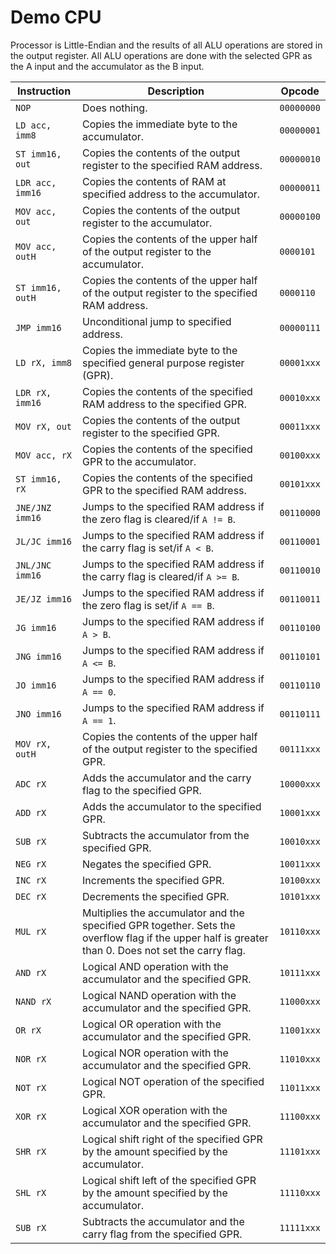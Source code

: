 # Demo CPU
Processor is Little-Endian and the results of all ALU operations are stored in the output register.  All ALU operations are done with the selected GPR as the A input and the accumulator as the B input.

| Instruction | Description | Opcode |
| ----------- | ----------- | ------ |
| `NOP` | Does nothing. | `00000000` |
| `LD acc, imm8` | Copies the immediate byte to the accumulator. | `00000001` |
| `ST imm16, out` | Copies the contents of the output register to the specified RAM address. | `00000010` |
| `LDR acc, imm16` | Copies the contents of RAM at specified address to the accumulator. | `00000011` |
| `MOV acc, out` | Copies the contents of the output register to the accumulator. | `00000100` |
| `MOV acc, outH` | Copies the contents of the upper half of the output register to the accumulator. | `0000101` |
| `ST imm16, outH` | Copies the contents of the upper half of the output register to the specified RAM address. | `0000110` |
| `JMP imm16` | Unconditional jump to specified address. | `00000111` |
| `LD rX, imm8` | Copies the immediate byte to the specified general purpose register (GPR). | `00001xxx` |
| `LDR rX, imm16` | Copies the contents of the specified RAM address to the specified GPR. | `00010xxx` |
| `MOV rX, out` | Copies the contents of the output register to the specified GPR. | `00011xxx` |
| `MOV acc, rX` | Copies the contents of the specified GPR to the accumulator. | `00100xxx` |
| `ST imm16, rX` | Copies the contents of the specified GPR to the specified RAM address. | `00101xxx` |
| `JNE/JNZ imm16` | Jumps to the specified RAM address if the zero flag is cleared/if `A != B`. | `00110000` |
| `JL/JC imm16` | Jumps to the specified RAM address if the carry flag is set/if `A < B`. | `00110001` |
| `JNL/JNC imm16` | Jumps to the specified RAM address if the carry flag is cleared/if `A >= B`. | `00110010` |
| `JE/JZ imm16` | Jumps to the specified RAM address if the zero flag is set/if `A == B`. | `00110011` |
| `JG imm16` | Jumps to the specified RAM address if `A > B`. | `00110100` |
| `JNG imm16` | Jumps to the specified RAM address if `A <= B`.  | `00110101` |
| `JO imm16` | Jumps to the specified RAM address if `A == 0`. | `00110110` |
| `JNO imm16` | Jumps to the specified RAM address if `A == 1`. | `00110111` |
| `MOV rX, outH` | Copies the contents of the upper half of the output register to the specified GPR. | `00111xxx` |
| `ADC rX` | Adds the accumulator and the carry flag to the specified GPR. | `10000xxx` |
| `ADD rX` | Adds the accumulator to the specified GPR. | `10001xxx` |
| `SUB rX` | Subtracts the accumulator from the specified GPR.  | `10010xxx` |
| `NEG rX` | Negates the specified GPR. | `10011xxx` |
| `INC rX` | Increments the specified GPR. | `10100xxx` |
| `DEC rX` | Decrements the specified GPR. | `10101xxx` |
| `MUL rX` | Multiplies the accumulator and the specified GPR together.  Sets the overflow flag if the upper half is greater than 0.  Does not set the carry flag. | `10110xxx` |
| `AND rX` | Logical AND operation with the accumulator and the specified GPR. | `10111xxx` |
| `NAND rX` | Logical NAND operation with the accumulator and the specified GPR. | `11000xxx` |
| `OR rX` | Logical OR operation with the accumulator and the specified GPR. | `11001xxx` |
| `NOR rX` | Logical NOR operation with the accumulator and the specified GPR. | `11010xxx` |
| `NOT rX` | Logical NOT operation of the specified GPR. | `11011xxx` |
| `XOR rX` | Logical XOR operation with the accumulator and the specified GPR. | `11100xxx` |
| `SHR rX` | Logical shift right of the specified GPR by the amount specified by the accumulator. | `11101xxx` |
| `SHL rX` | Logical shift left of the specified GPR by the amount specified by the accumulator. | `11110xxx` |
| `SUB rX` | Subtracts the accumulator and the carry flag from the specified GPR.  | `11111xxx` |
